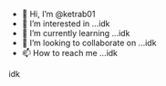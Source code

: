 - 👋 Hi, I’m @ketrab01
- 👀 I’m interested in ...idk
- 🌱 I’m currently learning ...idk
- 💞️ I’m looking to collaborate on ...idk
- 📫 How to reach me ...idk

<!---
ketrab01/ketrab01 is a ✨ special ✨ repository because its `README.md` (this file) appears on your GitHub profile.
You can click the Preview link to take a look at your changes.
--->
idk
